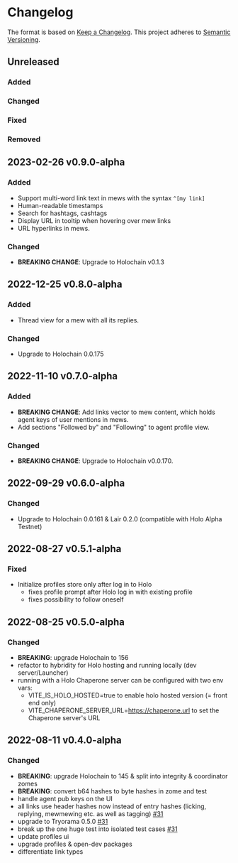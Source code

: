 # Changelog

The format is based on [Keep a Changelog](https://keepachangelog.com/en/1.0.0/). This project adheres to [Semantic Versioning](https://semver.org/spec/v2.0.0.html).

## Unreleased

### Added
### Changed
### Fixed
### Removed

## 2023-02-26 v0.9.0-alpha
### Added
- Support multi-word link text in mews with the syntax `^[my link]`
- Human-readable timestamps
- Search for hashtags, cashtags
- Display URL in tooltip when hovering over mew links
- URL hyperlinks in mews.
### Changed
- **BREAKING CHANGE**: Upgrade to Holochain v0.1.3

## 2022-12-25 v0.8.0-alpha
### Added
- Thread view for a mew with all its replies.
### Changed
- Upgrade to Holochain 0.0.175

## 2022-11-10 v0.7.0-alpha

### Added
- **BREAKING CHANGE**: Add links vector to mew content, which holds agent keys of user mentions in mews.
- Add sections "Followed by" and "Following" to agent profile view.

### Changed
- **BREAKING CHANGE**: Upgrade to Holochain v0.0.170.

## 2022-09-29 v0.6.0-alpha

### Changed
- Upgrade to Holochain 0.0.161 & Lair 0.2.0 (compatible with Holo Alpha Testnet)

## 2022-08-27 v0.5.1-alpha

### Fixed
- Initialize profiles store only after log in to Holo
  - fixes profile prompt after Holo log in with existing profile
  - fixes possibility to follow oneself

## 2022-08-25 v0.5.0-alpha

### Changed

- **BREAKING**: upgrade Holochain to 156
- refactor to hybridity for Holo hosting and running locally (dev server/Launcher)
- running with a Holo Chaperone server can be configured with two env vars:
  - VITE_IS_HOLO_HOSTED=true to enable holo hosted version (= front end only)
  - VITE_CHAPERONE_SERVER_URL=https://chaperone.url to set the Chaperone server's URL

## 2022-08-11 v0.4.0-alpha

### Changed

- **BREAKING**: upgrade Holochain to 145 & split into integrity & coordinator zomes
- **BREAKING**: convert b64 hashes to byte hashes in zome and test
- handle agent pub keys on the UI
- all links use header hashes now instead of entry hashes (licking, replying, mewmewing etc. as well as tagging) [\#31](https://github.com/geekgene/mewsfeed/pull/31)
- upgrade to Tryorama 0.5.0 [\#31](https://github.com/geekgene/mewsfeed/pull/31)
- break up the one huge test into isolated test cases [\#31](https://github.com/geekgene/mewsfeed/pull/31)
- update profiles ui
- upgrade profiles & open-dev packages
- differentiate link types

